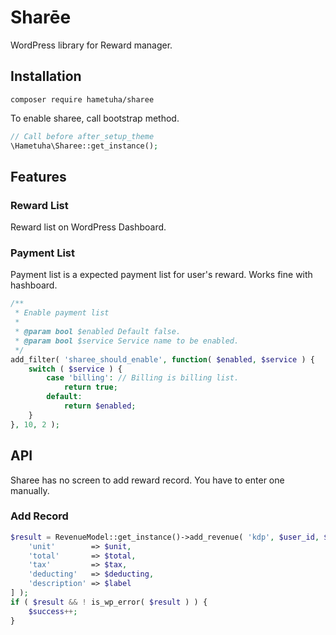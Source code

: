 # Sharēe

WordPress library for Reward manager.

## Installation

```
composer require hametuha/sharee
```	

To enable sharee, call bootstrap method.

```php
// Call before after_setup_theme
\Hametuha\Sharee::get_instance();
```

## Features

### Reward List

Reward list on WordPress Dashboard.

### Payment List

Payment list is a expected payment list for user's reward.
Works fine with hashboard.

```php
/**
 * Enable payment list
 * 
 * @param bool $enabled Default false.
 * @param bool $service Service name to be enabled.
 */
add_filter( 'sharee_should_enable', function( $enabled, $service ) {
	switch ( $service ) {
		case 'billing': // Billing is billing list.
			return true;
		default:
			return $enabled;
	}
}, 10, 2 );
```

## API

Sharee has no screen to add reward record.
You have to enter one manually.

### Add Record

```php
$result = RevenueModel::get_instance()->add_revenue( 'kdp', $user_id, $price, [
	'unit'        => $unit,
	'total'       => $total,
	'tax'         => $tax,
	'deducting'   => $deducting,
	'description' => $label
] );
if ( $result && ! is_wp_error( $result ) ) {
	$success++;
}
```
